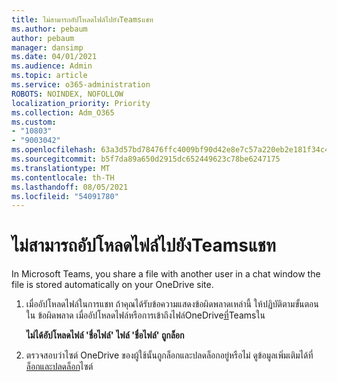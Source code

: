 ```yaml
---
title: ไม่สามารถอัปโหลดไฟล์ไปยังTeamsแชท
ms.author: pebaum
author: pebaum
manager: dansimp
ms.date: 04/01/2021
ms.audience: Admin
ms.topic: article
ms.service: o365-administration
ROBOTS: NOINDEX, NOFOLLOW
localization_priority: Priority
ms.collection: Adm_O365
ms.custom:
- "10803"
- "9003042"
ms.openlocfilehash: 63a3d57bd78476ffc4009bf90d42e8e7c57a220eb2e181f34c4b7833552c66cc
ms.sourcegitcommit: b5f7da89a650d2915dc652449623c78be6247175
ms.translationtype: MT
ms.contentlocale: th-TH
ms.lasthandoff: 08/05/2021
ms.locfileid: "54091780"
---
```

# <a name="unable-to-upload-files-to-teams-chat"></a>ไม่สามารถอัปโหลดไฟล์ไปยังTeamsแชท

In Microsoft Teams, you share a file with another user in a chat window the file is stored automatically on your OneDrive site.

1. เมื่ออัปโหลดไฟล์ในการแชท ถ้าคุณได้รับข้อความแสดงข้อผิดพลาดเหล่านี้ ให้ปฏิบัติตามขั้นตอนใน ข้อผิดพลาด เมื่ออัปโหลดไฟล์หรือการเข้าถึงไฟล์OneDrive[ที่](https://go.microsoft.com/fwlink/?linkid=2156015)Teamsใน
    
    **ไม่ได้อัปโหลดไฟล์ 'ชื่อไฟล์'**
    **ไฟล์ 'ชื่อไฟล์' ถูกล็อก**

1. ตรวจสอบว่าไซต์ OneDrive ของผู้ใช้นั้นถูกล็อกและปลดล็อกอยู่หรือไม่ ดูข้อมูลเพิ่มเติมได้ที่ [ล็อกและปลดล็อก](https://go.microsoft.com/fwlink/?linkid=2156016)ไซต์